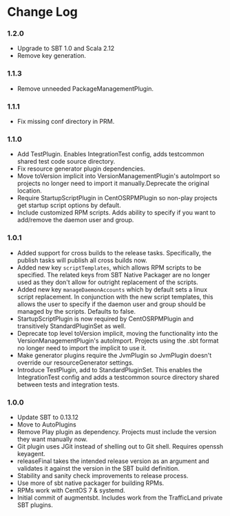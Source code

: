 # Change Log

### 1.2.0
+ Upgrade to SBT 1.0 and Scala 2.12
+ Remove key generation.

### 1.1.3
+ Remove unneeded PackageManagementPlugin.

### 1.1.1

+ Fix missing conf directory in PRM.

### 1.1.0

+ Add TestPlugin. Enables IntegrationTest config, adds testcommon shared test code source directory.
+ Fix resource generator plugin dependencies.
+ Move toVersion implicit into VersionManagementPlugin's autoImport so projects no longer need to import it manually.Deprecate the original location.
+ Require StartupScriptPlugin in CentOSRPMPlugin so non-play projects get startup script options by default.
+ Include customized RPM scripts. Adds ability to specify if you want to add/remove the daemon user and group.

### 1.0.1

+ Added support for cross builds to the release tasks. Specifically, the publish tasks will publish all cross builds now.
+ Added new key `scriptTemplates`, which allows RPM scripts to be specified. 
  The related keys from SBT Native Packager are no longer used as they don't allow for outright replacement of 
  the scripts.
+ Added new key `manageDaemonAccounts` which by default sets a linux script replacement. 
  In conjunction with the new script templates, this allows the user to specify if the daemon user and group should be 
  managed by the scripts. Defaults to false. 
+ StartupScriptPlugin is now required by CentOSRPMPlugin and transitively StandardPluginSet as well.
+ Deprecate top level toVersion implicit, moving the functionality into the VersionManagementPlugin's autoImport. 
  Projects using the .sbt format no longer need to import the implicit to use it.
+ Make generator plugins require the JvmPlugin so JvmPlugin doesn't override our resourceGenerator settings.
+ Introduce TestPlugin, add to StandardPluginSet. This enables the IntegrationTest config and adds a testcommon
  source directory shared between tests and integration tests. 

### 1.0.0

+ Update SBT to 0.13.12
+ Move to AutoPlugins
+ Remove Play plugin as dependency. Projects must include the version they want manually now.
+ Git plugin uses JGit instead of shelling out to Git shell. Requires openssh keyagent.
+ releaseFinal takes the intended release version as an argument and validates it against the version in the SBT build definition.
+ Stability and sanity check improvements to release process.
+ Use more of sbt native packager for building RPMs.
+ RPMs work with CentOS 7 & systemd.
+ Initial commit of augmentsbt. Includes work from the TrafficLand private SBT plugins.